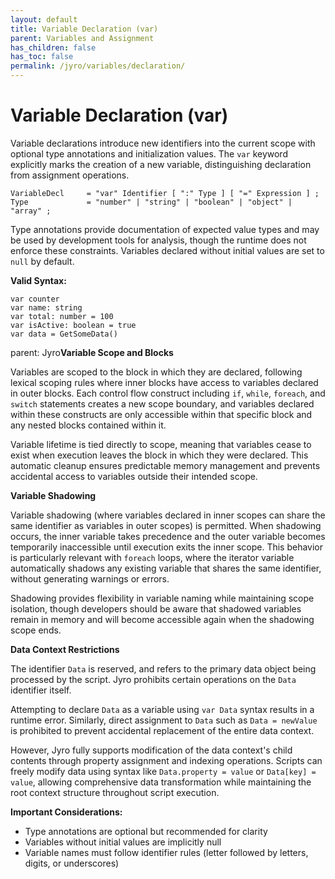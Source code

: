 ```yaml
---
layout: default
title: Variable Declaration (var)
parent: Variables and Assignment
has_children: false
has_toc: false
permalink: /jyro/variables/declaration/
---
```


# Variable Declaration (var)

Variable declarations introduce new identifiers into the current scope with optional type annotations and initialization values. The `var` keyword explicitly marks the creation of a new variable, distinguishing declaration from assignment operations.

```
VariableDecl     = "var" Identifier [ ":" Type ] [ "=" Expression ] ;
Type             = "number" | "string" | "boolean" | "object" | "array" ;
```

Type annotations provide documentation of expected value types and may be used by development tools for analysis, though the runtime does not enforce these constraints. Variables declared without initial values are set to `null` by default.

**Valid Syntax:**
```jyro
var counter
var name: string
var total: number = 100
var isActive: boolean = true
var data = GetSomeData()
```

parent: Jyro**Variable Scope and Blocks**

Variables are scoped to the block in which they are declared, following lexical scoping rules where inner blocks have access to variables declared in outer blocks. Each control flow construct including `if`, `while`, `foreach`, and `switch` statements creates a new scope boundary, and variables declared within these constructs are only accessible within that specific block and any nested blocks contained within it.

Variable lifetime is tied directly to scope, meaning that variables cease to exist when execution leaves the block in which they were declared. This automatic cleanup ensures predictable memory management and prevents accidental access to variables outside their intended scope.

**Variable Shadowing**

Variable shadowing (where variables declared in inner scopes can share the same identifier as variables in outer scopes) is permitted. When shadowing occurs, the inner variable takes precedence and the outer variable becomes temporarily inaccessible until execution exits the inner scope. This behavior is particularly relevant with `foreach` loops, where the iterator variable automatically shadows any existing variable that shares the same identifier, without generating warnings or errors.

Shadowing provides flexibility in variable naming while maintaining scope isolation, though developers should be aware that shadowed variables remain in memory and will become accessible again when the shadowing scope ends.

**Data Context Restrictions**

The identifier `Data` is reserved, and refers to the primary data object being processed by the script. Jyro prohibits certain operations on the `Data` identifier itself.

Attempting to declare `Data` as a variable using `var Data` syntax results in a runtime error. Similarly, direct assignment to `Data` such as `Data = newValue` is prohibited to prevent accidental replacement of the entire data context.

However, Jyro fully supports modification of the data context's child contents through property assignment and indexing operations. Scripts can freely modify data using syntax like `Data.property = value` or `Data[key] = value`, allowing comprehensive data transformation while maintaining the root context structure throughout script execution.

**Important Considerations:**
- Type annotations are optional but recommended for clarity
- Variables without initial values are implicitly null
- Variable names must follow identifier rules (letter followed by letters, digits, or underscores)